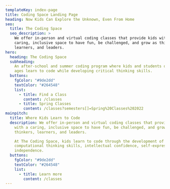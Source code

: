 ```yaml
---
templateKey: index-page
title: Coding Space Landing Page
heading: Now Kids Can Explore the Unknown, Even From Home
seo:
  title: The Coding Space
  seo_description: >
    We offer in-person and virtual coding classes that provide kids with a
    caring, inclusive space to have fun, be challenged, and grow as thinkers,
    learners, and leaders.
hero:
  heading: The Coding Space
  subheading:
    ​​An after-school and summer coding program where kids and students of all
    ages learn to code while developing critical thinking skills.
  buttons:
    fgColor: "#9de2dd"
    textColor: "#264548"
    list:
      - title: Find a Class
        content: /classes
      - title: Spring Classes
        content: /classes?semesters[]=Spring%20Classes%202022
mainpitch:
  title: Where Kids Learn to Code
  description: We offer in-person and virtual coding classes that provide kids
    with a caring, inclusive space to have fun, be challenged, and grow as
    thinkers, learners, and leaders.

    At The Coding Space, kids learn to code through the development of
    computational thinking skills, intellectual confidence, self-expression, and
    independence.
  buttons:
    fgColor: "#9de2dd"
    textColor: "#264548"
    list:
      - title: Learn more
        content: /classes
---
```

